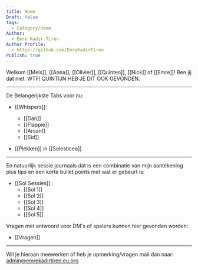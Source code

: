 ```yaml
---
title: Home
Draft: false
tags:
  - Category/Home
Author:
  - Emre Kadir Tiren
Author Profile:
  - https://github.com/EmreKadirTiren
Publish: true
---
```

Welkom [[Mels]], [[Anna]], [[Olivier]], [[Quinten]], [[Nick]] of [[Emre]]! 
Ben jij dat niet. WTF! QUINTIJN HEB JE DIT OOK GEVONDEN. 

----
De Belangerijkste Tabs voor nu:
* [[Whispers]]:
	* [[Dan]]
	* [[Flappie]]
	* [[Arsan]]
	* [[Sid]]  

* [[Plekken]] in [[Solesticea]]

---

En natuurlijk sessie journaals dat is een combinatie van mijn aantekening plus tips en een korte bullet points met wat er gebeurt is:

* [[Sol Sessies]] :
	* [[Sol 1]]
	* [[Sol 2]]
	* [[Sol 3]]
	* [[Sol 4]]
	* [[Sol 5]] 


Vragen met antwoord voor DM's of spelers kunnen hier gevonden worden:
  * [[Vragen]]

---

Wil je hieraan meewerken of heb je opmerking/vragen mail dan naar:
admin@emrekadirtiren.eu.org